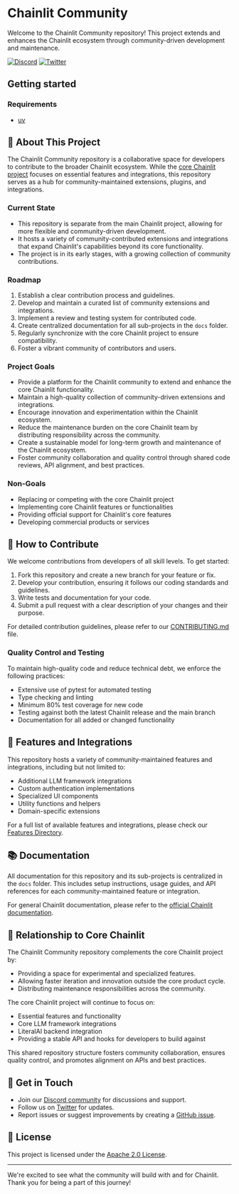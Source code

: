 # Chainlit Community

Welcome to the Chainlit Community repository! This project extends and enhances the Chainlit ecosystem through community-driven development and maintenance.

[![Discord](https://dcbadge.vercel.app/api/server/ZThrUxbAYw?style=flat)](https://discord.gg/k73SQ3FyUh)
[![Twitter](https://img.shields.io/twitter/url/https/twitter.com/chainlit_io.svg?style=social&label=Follow%20%40chainlit_io)](https://twitter.com/chainlit_io)

## Getting started
### Requirements
* [uv](https://docs.astral.sh/uv/getting-started/installation/)

## 🌟 About This Project

The Chainlit Community repository is a collaborative space for developers to contribute to the broader Chainlit ecosystem. While the [core Chainlit project](https://github.com/Chainlit/chainlit) focuses on essential features and integrations, this repository serves as a hub for community-maintained extensions, plugins, and integrations.

### Current State

- This repository is separate from the main Chainlit project, allowing for more flexible and community-driven development.
- It hosts a variety of community-contributed extensions and integrations that expand Chainlit's capabilities beyond its core functionality.
- The project is in its early stages, with a growing collection of community contributions.

### Roadmap

1. Establish a clear contribution process and guidelines.
2. Develop and maintain a curated list of community extensions and integrations.
3. Implement a review and testing system for contributed code.
4. Create centralized documentation for all sub-projects in the `docs` folder.
5. Regularly synchronize with the core Chainlit project to ensure compatibility.
6. Foster a vibrant community of contributors and users.

### Project Goals

- Provide a platform for the Chainlit community to extend and enhance the core Chainlit functionality.
- Maintain a high-quality collection of community-driven extensions and integrations.
- Encourage innovation and experimentation within the Chainlit ecosystem.
- Reduce the maintenance burden on the core Chainlit team by distributing responsibility across the community.
- Create a sustainable model for long-term growth and maintenance of the Chainlit ecosystem.
- Foster community collaboration and quality control through shared code reviews, API alignment, and best practices.

### Non-Goals

- Replacing or competing with the core Chainlit project
- Implementing core Chainlit features or functionalities
- Providing official support for Chainlit's core features
- Developing commercial products or services

## 🤝 How to Contribute

We welcome contributions from developers of all skill levels. To get started:

1. Fork this repository and create a new branch for your feature or fix.
2. Develop your contribution, ensuring it follows our coding standards and guidelines.
3. Write tests and documentation for your code.
4. Submit a pull request with a clear description of your changes and their purpose.

For detailed contribution guidelines, please refer to our [CONTRIBUTING.md](CONTRIBUTING.md) file.

### Quality Control and Testing

To maintain high-quality code and reduce technical debt, we enforce the following practices:

- Extensive use of pytest for automated testing
- Type checking and linting
- Minimum 80% test coverage for new code
- Testing against both the latest Chainlit release and the main branch
- Documentation for all added or changed functionality

## 🔧 Features and Integrations

This repository hosts a variety of community-maintained features and integrations, including but not limited to:

- Additional LLM framework integrations
- Custom authentication implementations
- Specialized UI components
- Utility functions and helpers
- Domain-specific extensions

For a full list of available features and integrations, please check our [Features Directory](FEATURES.md).

## 📚 Documentation

All documentation for this repository and its sub-projects is centralized in the `docs` folder. This includes setup instructions, usage guides, and API references for each community-maintained feature or integration.

For general Chainlit documentation, please refer to the [official Chainlit documentation](https://docs.chainlit.io).

## 🔗 Relationship to Core Chainlit

The Chainlit Community repository complements the core Chainlit project by:

- Providing a space for experimental and specialized features.
- Allowing faster iteration and innovation outside the core product cycle.
- Distributing maintenance responsibilities across the community.

The core Chainlit project will continue to focus on:

- Essential features and functionality
- Core LLM framework integrations
- LiteralAI backend integration
- Providing a stable API and hooks for developers to build against

This shared repository structure fosters community collaboration, ensures quality control, and promotes alignment on APIs and best practices.

## 📣 Get in Touch

- Join our [Discord community](https://discord.gg/k73SQ3FyUh) for discussions and support.
- Follow us on [Twitter](https://twitter.com/chainlit_io) for updates.
- Report issues or suggest improvements by creating a [GitHub issue](https://github.com/chainlit-community/chainlit-community/issues).

## 📄 License

This project is licensed under the [Apache 2.0 License](LICENSE).

---

We're excited to see what the community will build with and for Chainlit. Thank you for being a part of this journey!
